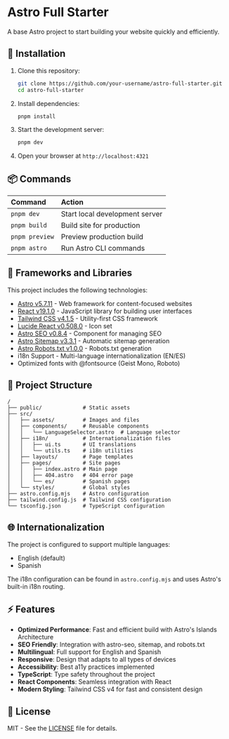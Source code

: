# Astro Full Starter

A base Astro project to start building your website quickly and efficiently.

## 🚀 Installation

1. Clone this repository:

   ```bash
   git clone https://github.com/your-username/astro-full-starter.git
   cd astro-full-starter
   ```

2. Install dependencies:

   ```bash
   pnpm install
   ```

3. Start the development server:

   ```bash
   pnpm dev
   ```

4. Open your browser at `http://localhost:4321`

## 📦 Commands

| Command        | Action                         |
| :------------- | :----------------------------- |
| `pnpm dev`     | Start local development server |
| `pnpm build`   | Build site for production      |
| `pnpm preview` | Preview production build       |
| `pnpm astro`   | Run Astro CLI commands         |

## 🧩 Frameworks and Libraries

This project includes the following technologies:

- [Astro v5.7.11](https://astro.build/) - Web framework for content-focused websites
- [React v19.1.0](https://reactjs.org/) - JavaScript library for building user interfaces
- [Tailwind CSS v4.1.5](https://tailwindcss.com/) - Utility-first CSS framework
- [Lucide React v0.508.0](https://lucide.dev/) - Icon set
- [Astro SEO v0.8.4](https://github.com/jonasmerlin/astro-seo) - Component for managing SEO
- [Astro Sitemap v3.3.1](https://docs.astro.build/en/guides/integrations-guide/sitemap/) - Automatic sitemap generation
- [Astro Robots.txt v1.0.0](https://github.com/alextim/astro-lib/tree/main/packages/astro-robots-txt) - Robots.txt generation
- i18n Support - Multi-language internationalization (EN/ES)
- Optimized fonts with @fontsource (Geist Mono, Roboto)

## 📁 Project Structure

```
/
├── public/             # Static assets
├── src/
│   ├── assets/         # Images and files
│   ├── components/     # Reusable components
│   │   └── LanguageSelector.astro  # Language selector
│   ├── i18n/           # Internationalization files
│   │   ├── ui.ts       # UI translations
│   │   └── utils.ts    # i18n utilities
│   ├── layouts/        # Page templates
│   ├── pages/          # Site pages
│   │   ├── index.astro # Main page
│   │   ├── 404.astro   # 404 error page
│   │   └── es/         # Spanish pages
│   └── styles/         # Global styles
├── astro.config.mjs    # Astro configuration
├── tailwind.config.js  # Tailwind CSS configuration
└── tsconfig.json       # TypeScript configuration
```

## 🌐 Internationalization

The project is configured to support multiple languages:

- English (default)
- Spanish

The i18n configuration can be found in `astro.config.mjs` and uses Astro's built-in i18n routing.

## ⚡ Features

- **Optimized Performance**: Fast and efficient build with Astro's Islands Architecture
- **SEO Friendly**: Integration with astro-seo, sitemap, and robots.txt
- **Multilingual**: Full support for English and Spanish
- **Responsive**: Design that adapts to all types of devices
- **Accessibility**: Best a11y practices implemented
- **TypeScript**: Type safety throughout the project
- **React Components**: Seamless integration with React
- **Modern Styling**: Tailwind CSS v4 for fast and consistent design

## 📄 License

MIT - See the [LICENSE](LICENSE) file for details.
